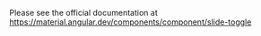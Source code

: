 Please see the official documentation at https://material.angular.dev/components/component/slide-toggle
